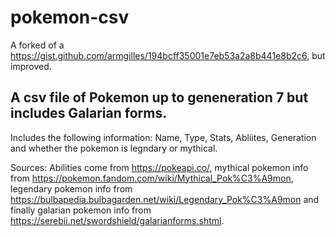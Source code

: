 # pokemon-csv
A forked of a https://gist.github.com/armgilles/194bcff35001e7eb53a2a8b441e8b2c6, but improved.

## A csv file of Pokemon up to geneneration 7 but includes Galarian forms.
Includes the following information: Name, Type, Stats, Abliites, Generation and whether the pokemon is legndary or mythical.

Sources: Abilities come from https://pokeapi.co/, mythical pokemon info from https://pokemon.fandom.com/wiki/Mythical_Pok%C3%A9mon, legendary pokemon info from https://bulbapedia.bulbagarden.net/wiki/Legendary_Pok%C3%A9mon and finally galarian pokemon info from https://serebii.net/swordshield/galarianforms.shtml.

